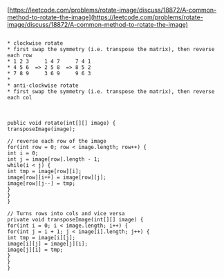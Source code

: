 [https://leetcode.com/problems/rotate-image/discuss/18872/A-common-method-to-rotate-the-image](https://leetcode.com/problems/rotate-image/discuss/18872/A-common-method-to-rotate-the-image)
```
​
* clockwise rotate
* first swap the symmetry (i.e. transpose the matrix), then reverse each row
* 1 2 3     1 4 7     7 4 1
* 4 5 6  => 2 5 8  => 8 5 2
* 7 8 9     3 6 9     9 6 3
*
* anti-clockwise rotate
* first swap the symmetry (i.e. transpose the matrix), then reverse each col
```
​
​
```
public void rotate(int[][] image) {
transposeImage(image);
​
// reverse each row of the image
for(int row = 0; row < image.length; row++) {
int i = 0;
int j = image[row].length - 1;
while(i < j) {
int tmp = image[row][i];
image[row][i++] = image[row][j];
image[row][j--] = tmp;
}
}
}
​
// Turns rows into cols and vice versa
private void transposeImage(int[][] image) {
for(int i = 0; i < image.length; i++) {
for(int j = i + 1; j < image[i].length; j++) {
int tmp = image[i][j];
image[i][j] = image[j][i];
image[j][i] = tmp;
}
}
}
​
```